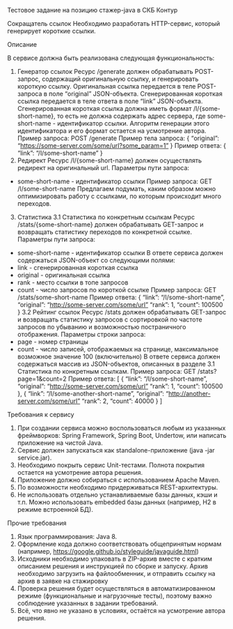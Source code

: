 Тестовое задание на позицию стажер-java в
СКБ Контур

Сокращатель ссылок
Необходимо разработать HTTP-сервис, который генерирует короткие ссылки.

Описание

В сервисе должна быть реализована следующая функциональность:
1. Генератор ссылок
   Ресурс /generate должен обрабатывать POST-запрос, содержащий оригинальную
   ссылку, и генерировать короткую ссылку. Оригинальная ссылка передается в теле
   POST-запроса в поле “original” JSON-объекта. Сгенерированная короткая ссылка
   передается в теле ответа в поле “link” JSON-объекта. Сгенерированная короткая
   ссылка должна иметь формат /l/{some-short-name}, то есть не должна содержать
   адрес сервера, где some-short-name - идентификатор ссылки. Алгоритм генерации
   этого идентификатора и его формат остается на усмотрение автора.
   Пример запроса:
   POST /generate
   Пример тела запроса:
   {
   “original”: “https://some-server.com/some/url?some_param=1”
   }
   Пример ответа:
   {
   “link”: “/l/some-short-name”
   }
2. Редирект
   Ресурс /l/{some-short-name} должен осуществлять редирект на оригинальный url.
   Параметры пути запроса:
- some-short-name - идентификатор ссылки
  Пример запроса:
  GET /l/some-short-name
  Предлагаем подумать, каким образом можно оптимизировать работу с ссылками, по
  которым происходит много переходов.
3. Статистика
   3.1 Статистика по конкретным ссылкам
   Ресурс /stats/{some-short-name} должен обрабатывать GET-запрос и возвращать
   статистику переходов по конкретной ссылке.
   Параметры пути запроса:
- some-short-name - идентификатор ссылки
  В ответе сервиса должен содержаться JSON-объект со следующими полями:
- link - сгенерированная короткая ссылка
- original - оригинальная ссылка
- rank - место ссылки в топе запросов
- count - число запросов по короткой ссылке
  Пример запроса:
  GET /stats/some-short-name
  Пример ответа:
  {
  “link”: “/l/some-short-name”,
  “original”: “http://some-server.com/some/url”
  “rank”: 1,
  “count”: 100500
  }
  3.2 Рейтинг ссылок
  Ресурс /stats должен обрабатывать GET-запрос и возвращать статистику запросов с
  сортировкой по частоте запросов по убыванию и возможностью постраничного
  отображения.
  Параметры строки запроса:
- page - номер страницы
- count - число записей, отображаемых на странице, максимальное возможное
  значение 100 (включительно)
  В ответе сервиса должен содержаться массив из JSON-объектов, описанных в
  разделе 3.1 Статистика по конкретным ссылкам.
  Пример запроса:
  GET /stats?page=1&count=2
  Пример ответа:
  [
  {
  “link”: “/l/some-short-name”,
  “original”: “http://some-server.com/some/url”
  “rank”: 1,
  “count”: 100500
  },
  {
  “link”: “/l/some-another-short-name”,
  “original”: “http://another-server.com/some/url”
  “rank”: 2,
  “count”: 40000
  }
  ]

Требования к сервису
1. При создании сервиса можно воспользоваться любым из указанных
   фреймворков: Spring Framework, Spring Boot, Undertow, или написать
   приложение на чистой Java.
2. Сервис должен запускаться как standalone-приложение (java -jar service.jar).
3. Необходимо покрыть сервис Unit-тестами. Полнота покрытия остается на
   усмотрение автора решения.
4. Приложение должно собираться с использованием Apache Maven.
5. По возможности необходимо придерживаться REST-архитектуры.
6. Не использовать отдельно устанавливаемые базы данных, кэши и т.п. Можно
   использовать embedded базы данных (например, H2 в режиме встроенной БД).

Прочие требования
1. Язык программирования: Java 8.
2. Оформление кода должно соответствовать общепринятым нормам
   (например, https://google.github.io/styleguide/javaguide.html)
3. Исходники необходимо упаковать в ZIP-архив вместе с кратким описанием
   решения и инструкцией по сборке и запуску. Архив необходимо загрузить на
   файлообменник, и отправить ссылку на архив в заявке на стажировку
4. Проверка решения будет осуществляться в автоматизированном режиме
   (функциональные и нагрузочные тесты), поэтому важно соблюдение
   указанных в задании требований.
5. Всё, что явно не указано в условиях, остаётся на усмотрение автора решения.

